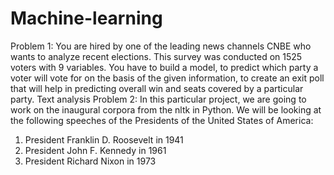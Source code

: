 # Machine-learning
Problem 1:
You are hired by one of the leading news channels CNBE who wants to analyze recent elections. This survey was conducted on 1525 voters with 9 variables. You have to build a model, to predict which party a voter will vote for on the basis of the given information, to create an exit poll that will help in predicting overall win and seats covered by a particular party.
Text analysis
Problem 2:
In this particular project, we are going to work on the inaugural corpora from the nltk in Python. We will be looking at the following speeches of the Presidents of the United States of America:
1.	President Franklin D. Roosevelt in 1941
2.	President John F. Kennedy in 1961
3.	President Richard Nixon in 1973

